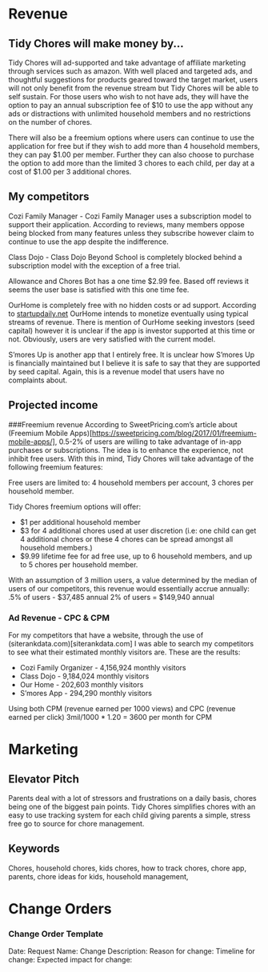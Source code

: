 # Revenue

## Tidy Chores will make money by...

Tidy Chores will ad-supported and take advantage of affiliate marketing through services such as amazon. With well placed and targeted ads, and thoughtful suggestions for products geared toward the target market, users will not only benefit from the revenue stream but Tidy Chores will be able to self sustain. For those users who wish to not have ads, they will have the option to pay an annual subscription fee of $10 to use the app without any ads or distractions with unlimited household members and no restrictions on the number of chores. 

There will also be a freemium options where users can continue to use the application for free but if they wish to add more than 4 household members, they can pay $1.00 per member. Further they can also choose to purchase the option to add more than the limited 3 chores to each child, per day at a cost of $1.00 per 3 additional chores.

## My competitors
Cozi Family Manager - Cozi Family Manager uses a subscription model to support their application. According to reviews, many members oppose being blocked from many features unless they subscribe however claim to continue to use the app despite the indifference.

Class Dojo - Class Dojo Beyond School is completely blocked behind a subscription model with the exception of a free trial. 

Allowance and Chores Bot has a one time $2.99 fee. Based off reviews it seems the user base is satisfied with this one time fee.

OurHome is completely free with no hidden costs or ad support. According to [startupdaily.net](https://www.startupdaily.net/2014/12/melbourne-startup-ourhome-gamifies-household-chores-children/) OurHome intends to monetize eventually using typical streams of revenue. There is mention of OurHome seeking investors (seed capital) however it is unclear if the app is investor supported at this time or not. Obviously, users are very satisfied with the current model.

S’mores Up is another app that I entirely free. It is unclear how S’mores Up is financially maintained but I believe it is safe to say that they are supported by seed capital. Again, this is a revenue model that users have no complaints about.

## Projected income

###Freemium revenue
According to SweetPricing.com’s article about (Freemium Mobile Apps)[https://sweetpricing.com/blog/2017/01/freemium-mobile-apps/], 0.5-2% of users are willing to take advantage of in-app purchases or subscriptions. The idea is to enhance the experience, not inhibit free users. With this in mind, Tidy Chores will take advantage of the following freemium features:

Free users are limited to: 4 household members per account, 3 chores per household member.

Tidy Chores freemium options will offer:
 * $1 per additional household member
 * $3 for 4 additional chores used at user discretion (i.e: one child can get 4 additional chores or these 4 chores can be spread amongst all household members.)
 * $9.99 lifetime fee for ad free use, up to 6 household members, and up to 5 chores per household member.

With an assumption of 3 million users, a value determined by the median of users of our competitors, this revenue would essentially accrue annually: 
.5% of users - $37,485 annual
2% of users = $149,940 annual

### Ad Revenue - CPC & CPM
For my competitors that have a website, through the use of (siterankdata.com)[siterankdata.com] I was able to search my competitors to see what their estimated monthly visitors are. These are the results:

 * Cozi Family Organizer - 4,156,924 monthly visitors
 * Class Dojo - 9,184,024 monthly visitors
 * Our Home - 202,603 monthly visitors
 * S’mores App - 294,290 monthly visitors

Using both CPM (revenue earned per 1000 views) and CPC (revenue earned per click)
 3mil/1000 * 1.20 = 3600 per month for CPM


# Marketing

## Elevator Pitch
Parents deal with a lot of stressors and frustrations on a daily basis, chores being one of the biggest pain points. Tidy Chores simplifies chores with an easy to use tracking system for each child giving parents a simple, stress free go to source for chore management.

## Keywords
Chores, household chores, kids chores, how to track chores, chore app, parents, chore ideas for kids, household management, 

# Change Orders

### Change Order Template
Date: 
Request Name: 
Change Description:
Reason for change:
Timeline for change:
Expected impact for change:

